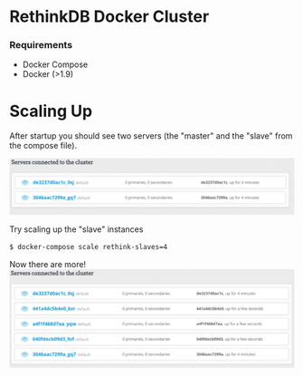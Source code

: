# RethinkDB Docker Cluster

### Requirements
* Docker Compose
* Docker (>1.9)

# Scaling Up

After startup you should see two servers (the "master" and the "slave" from the compose file).

![base](https://raw.githubusercontent.com/aweiland/rethinkdb-docker-cluster/master/img/base.png)


Try scaling up the "slave" instances

```bash
$ docker-compose scale rethink-slaves=4
```
Now there are more!
![scaled](https://raw.githubusercontent.com/aweiland/rethinkdb-docker-cluster/master/img/scaled.png)
